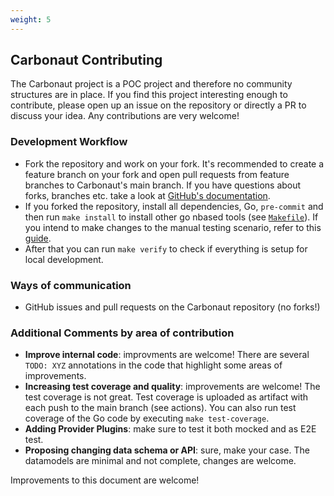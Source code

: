 ```yaml
---
weight: 5
---
```


## **Carbonaut Contributing**

The Carbonaut project is a POC project and therefore no community structures are in place. If you find this project interesting enough to contribute, please open up an issue on the repository or directly a PR to discuss your idea.
Any contributions are very welcome!

### Development Workflow

- Fork the repository and work on your fork. It's recommended to create a feature branch on your fork and open pull requests from feature branches to Carbonaut's main branch. If you have questions about forks, branches etc. take a look at [GitHub's documentation](https://docs.github.com/en).
- If you forked the repository, install all dependencies, Go, `pre-commit` and then run `make install` to install other go nbased tools (see [`Makefile`](https://github.com/leonardpahlke/carbonaut/blob/main/Makefile)). If you intend to make changes to the manual testing scenario, refer to this [guide](https://github.com/leonardpahlke/carbonaut/blob/main/dev/README.md).
- After that you can run `make verify` to check if everything is setup for local development.

### Ways of communication

- GitHub issues and pull requests on the Carbonaut repository (no forks!)

### Additional Comments by area of contribution

- **Improve internal code**: improvments are welcome! There are several `TODO: XYZ` annotations in the code that highlight some areas of improvements.
- **Increasing test coverage and quality**: improvements are welcome! The test coverage is not great. Test coverage is uploaded as artifact with each push to the main branch (see actions). You can also run test coverage of the Go code by executing `make test-coverage`.
- **Adding Provider Plugins**: make sure to test it both mocked and as E2E test.
- **Proposing changing data schema or API**: sure, make your case. The datamodels are minimal and not complete, changes are welcome.

Improvements to this document are welcome!
